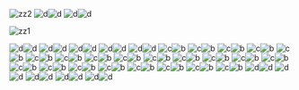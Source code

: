 ![zz2](https://github.com/user-attachments/assets/eb4cc69e-d427-488c-8234-58966a932a0c)
![d](https://github.com/user-attachments/assets/86dae91f-e52f-440f-a3de-d43a5116376d)![d](https://github.com/user-attachments/assets/bcb7b21c-e71e-46ba-a9c1-0f021d14c8b6)
![d](https://github.com/user-attachments/assets/86dae91f-e52f-440f-a3de-d43a5116376d)![d](https://github.com/user-attachments/assets/bcb7b21c-e71e-46ba-a9c1-0f021d14c8b6)


![zz1](https://github.com/user-attachments/assets/70bfd0fb-3800-43d8-8dc6-b4e1d1429bc8)





![d](https://github.com/user-attachments/assets/86dae91f-e52f-440f-a3de-d43a5116376d)![d](https://github.com/user-attachments/assets/bcb7b21c-e71e-46ba-a9c1-0f021d14c8b6)
![d](https://github.com/user-attachments/assets/86dae91f-e52f-440f-a3de-d43a5116376d)![d](https://github.com/user-attachments/assets/bcb7b21c-e71e-46ba-a9c1-0f021d14c8b6)
![d](https://github.com/user-attachments/assets/86dae91f-e52f-440f-a3de-d43a5116376d)![d](https://github.com/user-attachments/assets/bcb7b21c-e71e-46ba-a9c1-0f021d14c8b6)
![d](https://github.com/user-attachments/assets/86dae91f-e52f-440f-a3de-d43a5116376d)![d](https://github.com/user-attachments/assets/bcb7b21c-e71e-46ba-a9c1-0f021d14c8b6)
![d](https://github.com/user-attachments/assets/86dae91f-e52f-440f-a3de-d43a5116376d)![d](https://github.com/user-attachments/assets/bcb7b21c-e71e-46ba-a9c1-0f021d14c8b6)
![c](https://github.com/user-attachments/assets/bb34ff0b-13a6-4754-be7c-1c6a59f7104b)![b](https://github.com/user-attachments/assets/ffc8acc3-a810-424c-a630-2b35e06e2ff5)
![c](https://github.com/user-attachments/assets/bb34ff0b-13a6-4754-be7c-1c6a59f7104b)![b](https://github.com/user-attachments/assets/ffc8acc3-a810-424c-a630-2b35e06e2ff5)
![c](https://github.com/user-attachments/assets/bb34ff0b-13a6-4754-be7c-1c6a59f7104b)![b](https://github.com/user-attachments/assets/ffc8acc3-a810-424c-a630-2b35e06e2ff5)
![c](https://github.com/user-attachments/assets/bb34ff0b-13a6-4754-be7c-1c6a59f7104b)![b](https://github.com/user-attachments/assets/ffc8acc3-a810-424c-a630-2b35e06e2ff5)
![c](https://github.com/user-attachments/assets/bb34ff0b-13a6-4754-be7c-1c6a59f7104b)![b](https://github.com/user-attachments/assets/ffc8acc3-a810-424c-a630-2b35e06e2ff5)
![c](https://github.com/user-attachments/assets/bb34ff0b-13a6-4754-be7c-1c6a59f7104b)![b](https://github.com/user-attachments/assets/ffc8acc3-a810-424c-a630-2b35e06e2ff5)
![c](https://github.com/user-attachments/assets/bb34ff0b-13a6-4754-be7c-1c6a59f7104b)![b](https://github.com/user-attachments/assets/ffc8acc3-a810-424c-a630-2b35e06e2ff5)
![c](https://github.com/user-attachments/assets/bb34ff0b-13a6-4754-be7c-1c6a59f7104b)![b](https://github.com/user-attachments/assets/ffc8acc3-a810-424c-a630-2b35e06e2ff5)
![c](https://github.com/user-attachments/assets/bb34ff0b-13a6-4754-be7c-1c6a59f7104b)![b](https://github.com/user-attachments/assets/ffc8acc3-a810-424c-a630-2b35e06e2ff5)
![c](https://github.com/user-attachments/assets/bb34ff0b-13a6-4754-be7c-1c6a59f7104b)![b](https://github.com/user-attachments/assets/ffc8acc3-a810-424c-a630-2b35e06e2ff5)
![c](https://github.com/user-attachments/assets/bb34ff0b-13a6-4754-be7c-1c6a59f7104b)![b](https://github.com/user-attachments/assets/ffc8acc3-a810-424c-a630-2b35e06e2ff5)
![c](https://github.com/user-attachments/assets/bb34ff0b-13a6-4754-be7c-1c6a59f7104b)![b](https://github.com/user-attachments/assets/ffc8acc3-a810-424c-a630-2b35e06e2ff5)
![c](https://github.com/user-attachments/assets/bb34ff0b-13a6-4754-be7c-1c6a59f7104b)![b](https://github.com/user-attachments/assets/ffc8acc3-a810-424c-a630-2b35e06e2ff5)
![c](https://github.com/user-attachments/assets/bb34ff0b-13a6-4754-be7c-1c6a59f7104b)![b](https://github.com/user-attachments/assets/ffc8acc3-a810-424c-a630-2b35e06e2ff5)
![c](https://github.com/user-attachments/assets/bb34ff0b-13a6-4754-be7c-1c6a59f7104b)![b](https://github.com/user-attachments/assets/ffc8acc3-a810-424c-a630-2b35e06e2ff5)
![c](https://github.com/user-attachments/assets/bb34ff0b-13a6-4754-be7c-1c6a59f7104b)![b](https://github.com/user-attachments/assets/ffc8acc3-a810-424c-a630-2b35e06e2ff5)
![c](https://github.com/user-attachments/assets/bb34ff0b-13a6-4754-be7c-1c6a59f7104b)![b](https://github.com/user-attachments/assets/ffc8acc3-a810-424c-a630-2b35e06e2ff5)
![c](https://github.com/user-attachments/assets/bb34ff0b-13a6-4754-be7c-1c6a59f7104b)![b](https://github.com/user-attachments/assets/ffc8acc3-a810-424c-a630-2b35e06e2ff5)
![c](https://github.com/user-attachments/assets/bb34ff0b-13a6-4754-be7c-1c6a59f7104b)![b](https://github.com/user-attachments/assets/ffc8acc3-a810-424c-a630-2b35e06e2ff5)
![c](https://github.com/user-attachments/assets/bb34ff0b-13a6-4754-be7c-1c6a59f7104b)![b](https://github.com/user-attachments/assets/ffc8acc3-a810-424c-a630-2b35e06e2ff5)
![c](https://github.com/user-attachments/assets/bb34ff0b-13a6-4754-be7c-1c6a59f7104b)![b](https://github.com/user-attachments/assets/ffc8acc3-a810-424c-a630-2b35e06e2ff5)
![c](https://github.com/user-attachments/assets/bb34ff0b-13a6-4754-be7c-1c6a59f7104b)![b](https://github.com/user-attachments/assets/ffc8acc3-a810-424c-a630-2b35e06e2ff5)
![d](https://github.com/user-attachments/assets/86dae91f-e52f-440f-a3de-d43a5116376d)![d](https://github.com/user-attachments/assets/bcb7b21c-e71e-46ba-a9c1-0f021d14c8b6)
![d](https://github.com/user-attachments/assets/86dae91f-e52f-440f-a3de-d43a5116376d)![d](https://github.com/user-attachments/assets/bcb7b21c-e71e-46ba-a9c1-0f021d14c8b6)
![d](https://github.com/user-attachments/assets/86dae91f-e52f-440f-a3de-d43a5116376d)![d](https://github.com/user-attachments/assets/bcb7b21c-e71e-46ba-a9c1-0f021d14c8b6)
![d](https://github.com/user-attachments/assets/86dae91f-e52f-440f-a3de-d43a5116376d)![d](https://github.com/user-attachments/assets/bcb7b21c-e71e-46ba-a9c1-0f021d14c8b6)
![d](https://github.com/user-attachments/assets/86dae91f-e52f-440f-a3de-d43a5116376d)![d](https://github.com/user-attachments/assets/bcb7b21c-e71e-46ba-a9c1-0f021d14c8b6)


